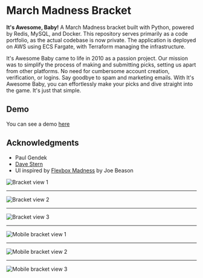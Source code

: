 # March Madness Bracket

**It's Awesome, Baby!** A March Madness bracket built with Python, powered by Redis, MySQL, and Docker. This repository serves primarily as a code portfolio, as the actual codebase is now private. The application is deployed on AWS using ECS Fargate, with Terraform managing the infrastructure.

It's Awesome Baby came to life in 2010 as a passion project. Our mission was to simplify the process of making and submitting picks, setting us apart from other platforms. No need for cumbersome account creation, verification, or logins. Say goodbye to spam and marketing emails. With It's Awesome Baby, you can effortlessly make your picks and dive straight into the game. It's just that simple.

## Demo
You can see a demo [here](http://www.itsawesomebaby.com/demo)

## Acknowledgments

* Paul Gendek
* [Dave Stern](https://github.com/davestern)
* UI inspired by [Flexbox Madness](https://codepen.io/jbeason/pen/Wbaedb) by Joe Beason

![Bracket view 1](https://github.com/jimmygoogle/ncaa-portfolio/blob/main/bracket.png?raw=true)
***
![Bracket view 2](https://github.com/jimmygoogle/ncaa-portfolio/blob/main/standings.png?raw=true)
***
![Bracket view 3](https://github.com/jimmygoogle/ncaa-portfolio/blob/main/user-bracket.png?raw=true)
***
![Mobile bracket view 1](https://github.com/jimmygoogle/ncaa-portfolio/blob/main/bracket-mobile.png?raw=true)
***
![Mobile bracket view 2](https://github.com/jimmygoogle/ncaa-portfolio/blob/main/standings-mobile.png?raw=true)
***
![Mobile bracket view 3](https://github.com/jimmygoogle/ncaa-portfolio/blob/main/user-bracket-mobile.png?raw=true)
